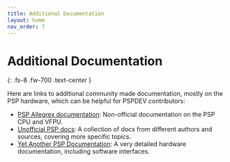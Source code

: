 ```yaml
---
title: Additional Documentation
layout: home
nav_order: 7
---
```


# Additional Documentation
{: .fs-8 .fw-700 .text-center }

Here are links to additional community made documentation, mostly on the PSP hardware, which can be helpful for PSPDEV contributors:

 - [PSP Allegrex documentation](https://pspdev.github.io/vfpu-docs/):
   Non-official documentation on the PSP CPU and VFPU.
 - [Unofficial PSP docs](https://uofw.github.io/upspd/docs/): A collection of docs
   from different authors and sources, covering more specific topics.
 - [Yet Another PSP Documentation](http://hitmen.c02.at/files/yapspd/): A very
   detailed hardware documentation, including software interfaces.
